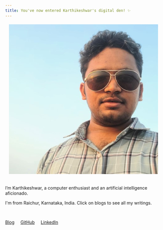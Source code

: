 ```yaml
---
title: You've now entered Karthikeshwar's digital den! ✨
---
```


<h6 align="center">

<img src="/assets/images/Karthikeshwar_shades_sky.jpg" alt="Karthikeshwar's photo"/>

</h6>

I’m Karthikeshwar, a computer enthusiast and an artificial intelligence aficionado. 
 
I'm from Raichur, Karnataka, India. Click on blogs to see all my writings. 

<br>

[Blog](https://karthikeshwar1.github.io/blog.html)  &nbsp; &nbsp; [GitHub](https://github.com/Karthikeshwar1) &nbsp; &nbsp; [LinkedIn](https://www.linkedin.com/in/karthikeshwar/)

<br>
